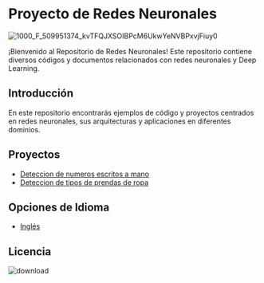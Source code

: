 
# Proyecto de Redes Neuronales

![1000_F_509951374_kvTFQJXSOIBPcM6UkwYeNVBPxvjFiuy0](https://github.com/ManuelMorenoNeria/NeuralNetworks/assets/114908218/878073ac-5f4a-4ada-b9d6-d46a48c64ad7)

¡Bienvenido al Repositorio de Redes Neuronales! Este repositorio contiene diversos códigos y documentos relacionados con redes neuronales y Deep Learning.

## Introducción
En este repositorio encontrarás ejemplos de código y proyectos centrados en redes neuronales, sus arquitecturas y aplicaciones en diferentes dominios.
## Proyectos
- [Deteccion de numeros escritos a mano](/ESP/Learning1ES.ipynb)
- [Deteccion de tipos de prendas de ropa](/ESP/Learning2ES.ipynb)
## Opciones de Idioma
- [Inglés](/NeuralNetworks/README.md)

## Licencia
![download](https://github.com/ManuelMorenoNeria/NeuralNetworks/assets/114908218/e9a4f145-e3f8-4732-9e6a-5419c7863341)
